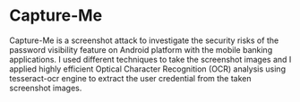 # Capture-Me
Capture-Me is a screenshot attack ́to investigate the security risks of the password visibility feature on Android platform with the mobile banking applications. I used different techniques to take the screenshot images and I applied highly efficient Optical Character Recognition (OCR) analysis using tesseract-ocr engine to extract the user credential from the taken screenshot images.

